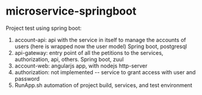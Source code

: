 # microservice-springboot
Project test using spring boot:

1) account-api: api with the service in itself to manage the accounts of users (here is wrapped now the user model)
Spring boot, postgresql
2) api-gateway: entry point of all the petitions to the services, authorization, api, others.
Spring boot, zuul
3) account-web: angularjs app, with nodejs http-server
4) authorization: not implemented -- service to grant access with user and password 
5) RunApp.sh automation of project build, services, and test environment

